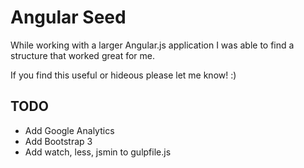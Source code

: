# Angular Seed #

While working with a larger Angular.js application I was able to find a structure that worked great for me.

If you find this useful or hideous please let me know! :)


## TODO ##

* Add Google Analytics
* Add Bootstrap 3
* Add watch, less, jsmin to gulpfile.js